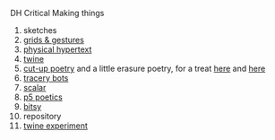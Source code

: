 DH Critical Making things

1. sketches
2. [grids & gestures](https://relizabur.github.io/secondtry/gridsgestures.JPG) 
3. [physical hypertext](https://relizabur.github.io/secondtry/hypertext.jpg)
4. [twine](https://relizabur.github.io/secondtry/whatIfWeMetAtSorellina)
5. [cut-up poetry](https://relizabur.github.io/secondtry/smallcutuppoetry.jpg) and a little erasure poetry, for a treat [here](https://relizabur.github.io/secondtry/erasure1.JPG) and [here](https://relizabur.github.io/secondtry/erasure2.JPG)
6. [tracery bots](https://botsin.space/@rachelbot)  
7. [scalar](https://scalar.usc.edu/works/a-new-tree-biology/index) 
8. [p5 poetics](https://relizabur.github.io/secondtry/P5Cioran)
9. [bitsy](https://relizabur.github.io/secondtry/bitsyTrueColour)
10. repository
11. [twine experiment](https://relizabur.github.io/secondtry/twine_experiment)
